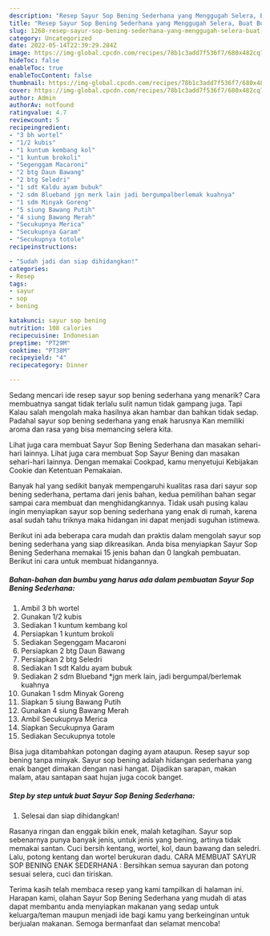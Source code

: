 ```yaml
---
description: "Resep Sayur Sop Bening Sederhana yang Menggugah Selera, Buat Buka Puasa Menggugah Selera"
title: "Resep Sayur Sop Bening Sederhana yang Menggugah Selera, Buat Buka Puasa Menggugah Selera"
slug: 1268-resep-sayur-sop-bening-sederhana-yang-menggugah-selera-buat-buka-puasa-menggugah-selera
category: Uncategorized
date: 2022-05-14T22:39:29.284Z
image: https://img-global.cpcdn.com/recipes/78b1c3add7f536f7/680x482cq70/sayur-sop-bening-sederhana-foto-resep-utama.jpg
hideToc: false
enableToc: true
enableTocContent: false
thumbnail: https://img-global.cpcdn.com/recipes/78b1c3add7f536f7/680x482cq70/sayur-sop-bening-sederhana-foto-resep-utama.jpg
cover: https://img-global.cpcdn.com/recipes/78b1c3add7f536f7/680x482cq70/sayur-sop-bening-sederhana-foto-resep-utama.jpg
author: Admin
authorAv: notfound
ratingvalue: 4.7
reviewcount: 5
recipeingredient:
- "3 bh wortel"
- "1/2 kubis"
- "1 kuntum kembang kol"
- "1 kuntum brokoli"
- "Segenggam Macaroni"
- "2 btg Daun Bawang"
- "2 btg Seledri"
- "1 sdt Kaldu ayam bubuk"
- "2 sdm Blueband jgn merk lain jadi bergumpalberlemak kuahnya"
- "1 sdm Minyak Goreng"
- "5 siung Bawang Putih"
- "4 siung Bawang Merah"
- "Secukupnya Merica"
- "Secukupnya Garam"
- "Secukupnya totole"
recipeinstructions:

- "Sudah jadi dan siap dihidangkan!"
categories:
- Resep
tags:
- sayur
- sop
- bening

katakunci: sayur sop bening 
nutrition: 108 calories
recipecuisine: Indonesian
preptime: "PT29M"
cooktime: "PT38M"
recipeyield: "4"
recipecategory: Dinner

---
```



Sedang mencari ide resep sayur sop bening sederhana yang menarik? Cara membuatnya sangat tidak terlalu sulit namun tidak gampang juga. Tapi Kalau salah mengolah maka hasilnya akan hambar dan bahkan tidak sedap. Padahal sayur sop bening sederhana yang enak harusnya Kan memiliki aroma dan rasa yang bisa memancing selera kita.


Lihat juga cara membuat Sayur Sop Bening Sederhana dan masakan sehari-hari lainnya. Lihat juga cara membuat Sop Sayur Bening dan masakan sehari-hari lainnya. Dengan memakai Cookpad, kamu menyetujui Kebijakan Cookie dan Ketentuan Pemakaian.

Banyak hal yang sedikit banyak mempengaruhi kualitas rasa dari sayur sop bening sederhana, pertama dari jenis bahan, kedua pemilihan bahan segar sampai cara membuat dan menghidangkannya. Tidak usah pusing kalau ingin menyiapkan sayur sop bening sederhana yang enak di rumah, karena asal sudah tahu triknya maka hidangan ini dapat menjadi suguhan istimewa.


Berikut ini ada beberapa cara mudah dan praktis dalam mengolah sayur sop bening sederhana yang siap dikreasikan. Anda bisa menyiapkan Sayur Sop Bening Sederhana memakai 15 jenis bahan dan 0 langkah pembuatan. Berikut ini cara untuk membuat hidangannya.

<!--inarticleads1-->

##### Bahan-bahan dan bumbu yang harus ada dalam pembuatan Sayur Sop Bening Sederhana:

1. Ambil 3 bh wortel
1. Gunakan 1/2 kubis
1. Sediakan 1 kuntum kembang kol
1. Persiapkan 1 kuntum brokoli
1. Sediakan Segenggam Macaroni
1. Persiapkan 2 btg Daun Bawang
1. Persiapkan 2 btg Seledri
1. Sediakan 1 sdt Kaldu ayam bubuk
1. Sediakan 2 sdm Blueband *jgn merk lain, jadi bergumpal/berlemak kuahnya
1. Gunakan 1 sdm Minyak Goreng
1. Siapkan 5 siung Bawang Putih
1. Gunakan 4 siung Bawang Merah
1. Ambil Secukupnya Merica
1. Siapkan Secukupnya Garam
1. Sediakan Secukupnya totole


Bisa juga ditambahkan potongan daging ayam ataupun. Resep sayur sop bening tanpa minyak. Sayur sop bening adalah hidangan sederhana yang enak banget dimakan dengan nasi hangat. Dijadikan sarapan, makan malam, atau santapan saat hujan juga cocok banget. 

<!--inarticleads2-->

##### Step by step untuk buat Sayur Sop Bening Sederhana:


1. Selesai dan siap dihidangkan!

Rasanya ringan dan enggak bikin enek, malah ketagihan. Sayur sop sebenarnya punya banyak jenis, untuk jenis yang bening, artinya tidak memakai santan. Cuci bersih kentang, wortel, kol, daun bawang dan seledri. Lalu, potong kentang dan wortel berukuran dadu. CARA MEMBUAT SAYUR SOP BENING ENAK SEDERHANA : Bersihkan semua sayuran dan potong sesuai selera, cuci dan tiriskan. 

Terima kasih telah membaca resep yang kami tampilkan di halaman ini. Harapan kami, olahan Sayur Sop Bening Sederhana yang mudah di atas dapat membantu anda menyiapkan makanan yang sedap untuk keluarga/teman maupun menjadi ide bagi kamu yang berkeinginan untuk berjualan makanan. Semoga bermanfaat dan selamat mencoba!
